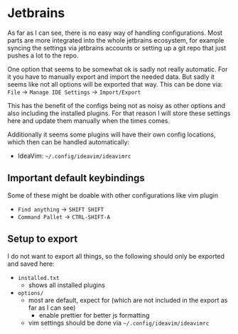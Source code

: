 # Jetbrains

As far as I can see, there is no easy way of handling configurations.
Most parts are more integrated into the whole jetbrains ecosystem,
for example syncing the settings via jetbrains accounts or
setting up a git repo that just pushes a lot to the repo.

One option that seems to be somewhat ok is sadly not really automatic.
For it you have to manually export and import the needed data.
But sadly it seems like not all options will be exported that way.
This can be done via: `File` -> `Manage IDE Settings` -> `Import/Export`

This has the benefit of the configs being not as noisy as other options and
also including the installed plugins.
For that reason I will store these settings here and
update them manually when the times comes.

Additionally it seems some plugins will have their own config locations,
which then can be handled automatically:

- IdeaVim: `~/.config/ideavim/ideavimrc`

## Important default keybindings

Some of these might be doable with other configurations like vim plugin

- `Find anything` -> `SHIFT SHIFT`
- `Command Pallet` -> `CTRL-SHIFT-A`

## Setup to export

I do not want to export all things,
so the following should only be exported and saved here:

- `installed.txt`
  - shows all installed plugins
- `options/`
  - most are default, expect for
    (which are not included in the export as far as I can see)
    - enable prettier for better js formatting
  - vim settings should be done via `~/.config/ideavim/ideavimrc`
